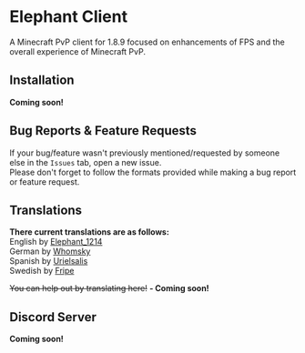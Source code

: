 # Elephant Client
A Minecraft PvP client for 1.8.9 focused on enhancements of FPS and the overall experience of Minecraft PvP.

## Installation
**Coming soon!**

## Bug Reports & Feature Requests
If your bug/feature wasn't previously mentioned/requested by someone else in the `Issues` tab, open a new issue.\
Please don't forget to follow the formats provided while making a bug report or feature request.

## Translations
**There current translations are as follows:**\
English by [Elephant_1214](https://github.com/elephant1214)\
German by [Whomsky](https://github.com/Whomsky)\
Spanish by [Urielsalis](https://github.com/urielsalis)\
Swedish by [Fripe](https://github.com/Fripe070)

~~You can help out by translating here!~~ **- Coming soon!**

## Discord Server
**Coming soon!**
